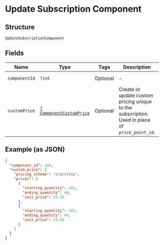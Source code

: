 
# Update Subscription Component

## Structure

`UpdateSubscriptionComponent`

## Fields

| Name | Type | Tags | Description | Getter | Setter |
|  --- | --- | --- | --- | --- | --- |
| `componentId` | `?int` | Optional | - | getComponentId(): ?int | setComponentId(?int componentId): void |
| `customPrice` | [`?ComponentCustomPrice`](../../doc/models/component-custom-price.md) | Optional | Create or update custom pricing unique to the subscription. Used in place of `price_point_id`. | getCustomPrice(): ?ComponentCustomPrice | setCustomPrice(?ComponentCustomPrice customPrice): void |

## Example (as JSON)

```json
{
  "component_id": 244,
  "custom_price": {
    "pricing_scheme": "stairstep",
    "prices": [
      {
        "starting_quantity": 242,
        "ending_quantity": 40,
        "unit_price": 23.26
      },
      {
        "starting_quantity": 242,
        "ending_quantity": 40,
        "unit_price": 23.26
      }
    ]
  }
}
```

